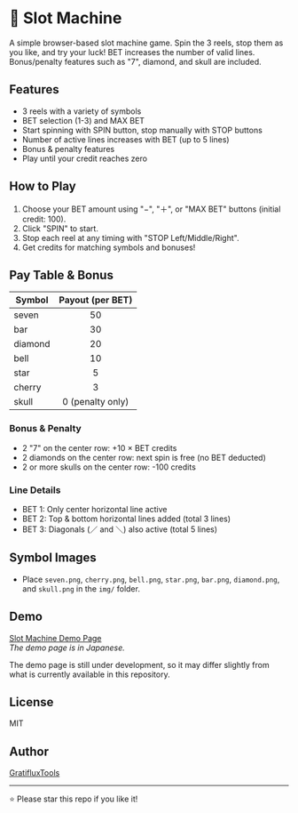 # 🎰 Slot Machine

A simple browser-based slot machine game. Spin the 3 reels, stop them as you like, and try your luck! BET increases the number of valid lines. Bonus/penalty features such as "7", diamond, and skull are included.

## Features

- 3 reels with a variety of symbols
- BET selection (1-3) and MAX BET
- Start spinning with SPIN button, stop manually with STOP buttons
- Number of active lines increases with BET (up to 5 lines)
- Bonus & penalty features
- Play until your credit reaches zero

## How to Play

1. Choose your BET amount using "−", "＋", or "MAX BET" buttons (initial credit: 100).
2. Click "SPIN" to start.
3. Stop each reel at any timing with "STOP Left/Middle/Right".
4. Get credits for matching symbols and bonuses!

## Pay Table & Bonus

| Symbol      | Payout (per BET)  |
|-------------|:-----------------:|
| seven       |       50          |
| bar         |       30          |
| diamond     |       20          |
| bell        |       10          |
| star        |        5          |
| cherry      |        3          |
| skull       |  0 (penalty only) |

### Bonus & Penalty

- 2 "7" on the center row: +10 × BET credits
- 2 diamonds on the center row: next spin is free (no BET deducted)
- 2 or more skulls on the center row: -100 credits

### Line Details

- BET 1: Only center horizontal line active
- BET 2: Top & bottom horizontal lines added (total 3 lines)
- BET 3: Diagonals (／ and ＼) also active (total 5 lines)

## Symbol Images

- Place `seven.png`, `cherry.png`, `bell.png`, `star.png`, `bar.png`, `diamond.png`, and `skull.png` in the `img/` folder.

## Demo

[Slot Machine Demo Page](https://ss872927.stars.ne.jp/slot/)  
*The demo page is in Japanese.*

The demo page is still under development, so it may differ slightly from what is currently available in this repository.

## License

MIT

## Author

[GratifluxTools](https://github.com/GratifluxTools/slot-machine.git)

---

⭐ Please star this repo if you like it!
